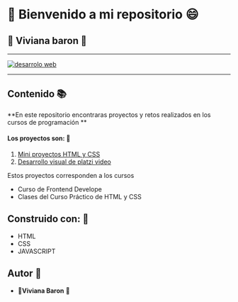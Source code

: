 
#  :wave: Bienvenido a mi repositorio :smile: 
## :purple_heart: Viviana baron  :purple_heart:


------------
[![desarrolo web](google "desarrolo web")](http://https://es.vecteezy.com/arte-vectorial/523378-desarrollo-web-diseno-de-aplicaciones-codificacion-y-programacion-en-concepto-de-computadora-portatil-y-telefono-inteligente-con-lenguaje-de-programacion-y-codigo-de-programa-y-diseno-en-vector-de-pantalla "desarrolo web")

------------

## Contenido :books:

**En este repositorio encontraras proyectos y retos realizados en los cursos de programación  **

####  Los proyectos son:  :rocket:

1. [Mini proyectos HTML y CSS](http://https://github.com/vivianaybl/Projects_Vivi/tree/main/Mini%20proyectos%20HTML%20Y%20CSS "Mini proyectos HTML y CSS")
2. [Desarrollo  visual de platzi video ](http://https://github.com/vivianaybl/Projects_Vivi/tree/main/Desarrollo%20visual%20de%20Platzi%20Video "Desarrollo  visual de platzi video ")

Estos proyectos corresponden a los cursos 
- Curso de Frontend Develope
- Clases del Curso Práctico de HTML y CSS


## Construido con: :construction_worker:

- 	HTML
- CSS
- JAVASCRIPT



## Autor  :woman:
- :paw_prints:**Viviana Baron** :tiger:




